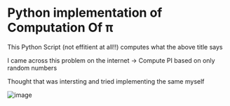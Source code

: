# Python implementation of Computation Of  π

This Python Script (not effitient at all!!) computes what the above title says

I came across this problem on the internet -> Compute PI based on only random numbers


Thought that was intersting and tried implementing the same myself 




![image](https://user-images.githubusercontent.com/92035508/152024562-4ab5123b-5435-4e2f-84e2-6a518a6bdf08.png)
